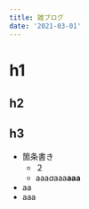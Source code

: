 ```yaml
---
title: 雑ブログ
date: '2021-03-01'
---
```


# h1

## h2
## h3

- 箇条書き
  - ２
  - aaa*a*aaa**aaa**
- aa
- aaa
